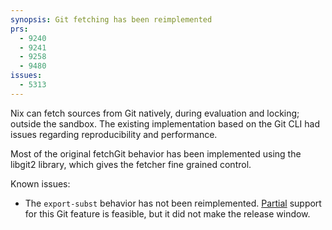 ```yaml
---
synopsis: Git fetching has been reimplemented
prs:
  - 9240
  - 9241
  - 9258
  - 9480
issues:
  - 5313
---
```


Nix can fetch sources from Git natively, during evaluation and locking; outside the sandbox.
The existing implementation based on the Git CLI had issues regarding reproducibility and performance.

Most of the original fetchGit behavior has been implemented using the libgit2 library, which gives the fetcher fine grained control.

Known issues:
- The `export-subst` behavior has not been reimplemented. [Partial](https://github.com/NixOS/nix/pull/9391#issuecomment-1872503447) support for this Git feature is feasible, but it did not make the release window.
